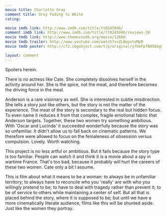 ```yaml
---
movie title: Charlotte Gray
comment title: Grey Fading to White
rating: 

movie imdb link: http://www.imdb.com/title/tt0245046/
comment imdb link: http://www.imdb.com/title/tt0245046/reviews-38
movie tmdb link: http://www.themoviedb.org/movie/12660
movie tmdb trailer: http://www.youtube.com/watch?v=ZLBepvteMpM
movie tmdb poster: http://cf2.imgobject.com/t/p/original/y7UeFpfB456SgCLwxC0xGdDdFN2.jpg

layout: comment
---
```


Spoilers herein.

There is no actress like Cate. She completely dissolves herself in the activity around her. She is the spice, not the meat, and therefore becomes the driving force in the meal.

Anderson is a rare visionary as well. She is interested in subtle misdirection. She tells a story just like others, but the story is not the matter of the experience. The meat of the story is secondary to the real but hidden focus. To even name it reduces it from that complex, fragile emotional fabric that Anderson targets. Together, these two women try something ambitious. With 'Oscar and Lucinda' it succeeded wonderfully because the story was so unfamiliar. It didn't allow us to fall back on cinematic patterns. We therefore were allowed to focus on the femaleness of obsession versus compulsion. Lovely. Worth watching.

This project is no less artful or ambitious. But it fails because the story type is too familiar. People can watch it and think it is a movie about a spy in wartime France. That's too bad, because it probably will hurt the careers of these two women. Cate only a bit I assume.

This is film about what it means to be a woman: to always be in unfamiliar territory; to always have to reconcile who you 'really' are with who you willingly pretend to be; to have to deal with tragedy rather than prevent it; to be of service to others while maintaining a center of self. But all that is placed behind the story, where it is supposed to be; but until we have a more cinematically literate audience, films like this will be shunted aside. Just like the women they portray.